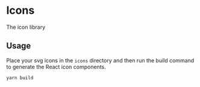 # Icons

The icon library

## Usage

Place your svg icons in the `icons` directory and then run the build command to generate the React icon components.

```bash
yarn build
```
